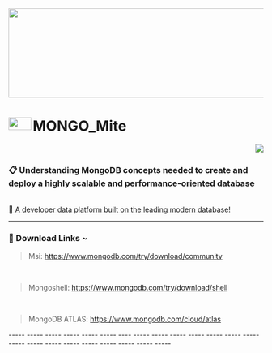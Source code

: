 <img width=1400px height=176px src="https://media.giphy.com/media/xTiTnxpQ3ghPiB2Hp6/giphy.gif" />

# <img align=left width=45px height=25px src="https://media.giphy.com/media/tAjb5pyCEBhEb8jWxC/giphy.gif" alt="mongoBD" /> MONGO_Mite

<img align=right src="https://media.giphy.com/media/LvWWW5yh3KnFeOejKF/giphy.gif" /> 
<br> 

### 📋 Understanding MongoDB concepts needed to create and deploy a highly scalable and performance-oriented database

<br>
<a href="https://www.mongodb.com/" > 🫙 A developer data platform built on the leading modern database!  </a>

----- ----- ----- ----- ----- ----- ----- ----- ----- ----- ----- ----- ----- ----- ----- ----- ----- ----- ----- ----- ----- ----- ----- ----- ----- ----- -----  ----

### 🔰 Download Links ~ 

> Msi: https://www.mongodb.com/try/download/community 
<br>

> Mongoshell: https://www.mongodb.com/try/download/shell
<br>

> MongoDB ATLAS: https://www.mongodb.com/cloud/atlas

   ----- ----- ----- ----- ----- ----- ---- ----- ----- ----- ----- ----- ----- ----- ----- ----- ----- ----- ----- ----- ----- -----  ----- <br>

